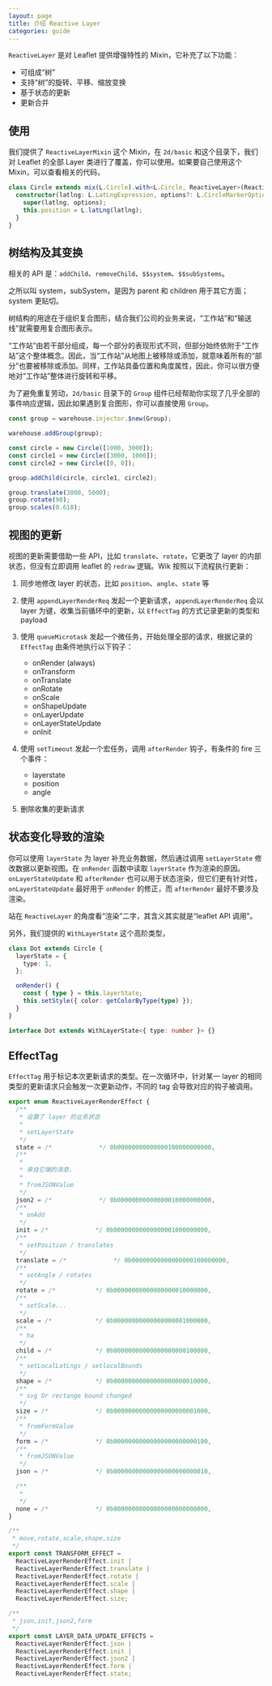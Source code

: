 ```yaml
---
layout: page
title: 介绍 Reactive Layer
categories: guide
---
```


`ReactiveLayer` 是对 Leaflet 提供增强特性的 Mixin，它补充了以下功能：

- 可组成“树”
- 支持“树”的旋转、平移、缩放变换
- 基于状态的更新
- 更新合并

## 使用

我们提供了 `ReactiveLayerMixin` 这个 Mixin，在 `2d/basic` 和这个目录下，我们对 Leaflet 的全部 Layer 类进行了覆盖，你可以使用。如果要自己使用这个 Mixin，可以查看相关的代码，

```ts
class Circle extends mix(L.Circle).with<L.Circle, ReactiveLayer>(ReactiveLayerMixin) {
  constructor(latlng: L.LatLngExpression, options?: L.CircleMarkerOptions) {
    super(latlng, options);
    this.position = L.latLng(latlng);
  }
}
```

## 树结构及其变换

相关的 API 是：`addChild`、`removeChild`、`$$system`、`$$subSystems`。

<div class="alert alert--info">
之所以叫 system，subSystem，是因为 parent 和 children 用于其它方面；system 更贴切。
</div>

树结构的用途在于组织复合图形，结合我们公司的业务来说，“工作站”和“输送线”就需要用复合图形表示。

“工作站”由若干部分组成，每一个部分的表现形式不同，但部分始终依附于“工作站”这个整体概念。因此，当“工作站”从地图上被移除或添加，就意味着所有的“部分”也要被移除或添加。同样，工作站具备位置和角度属性，因此，你可以很方便地对“工作站”整体进行旋转和平移。

为了避免重复劳动，`2d/basic` 目录下的 `Group` 组件已经帮助你实现了几乎全部的事件响应逻辑，因此如果遇到复合图形，你可以直接使用 `Group`。

```ts
const group = warehouse.injector.$new(Group);

warehouse.addGroup(group);

const circle = new Circle([1000, 3000]);
const circle1 = new Circle([3000, 1000]);
const circle2 = new Circle([0, 0]);

group.addChild(circle, circle1, circle2);

group.translate(3000, 5000);
group.rotate(90);
group.scales(0.618);
```

## 视图的更新

视图的更新需要借助一些 API，比如 `translate`、`rotate`，它更改了 layer 的内部状态，但没有立即调用 leaflet 的 `redraw` 逻辑。Wik 按照以下流程执行更新：

1.  同步地修改 layer 的状态，比如 `position`、`angle`、`state` 等
2.  使用 `appendLayerRenderReq` 发起一个更新请求，`appendLayerRenderReq` 会以 layer 为键，收集当前循环中的更新，以 `EffectTag` 的方式记录更新的类型和 payload
3.  使用 `queueMicrotask` 发起一个微任务，开始处理全部的请求，根据记录的 `EffectTag` 由条件地执行以下钩子：

    - onRender (always)
    - onTransform
    - onTranslate
    - onRotate
    - onScale
    - onShapeUpdate
    - onLayerUpdate
    - onLayerStateUpdate
    - onInit

4.  使用 `setTimeout` 发起一个宏任务，调用 `afterRender` 钩子，有条件的 fire 三个事件：

    - layerstate
    - position
    - angle

5.  删除收集的更新请求

## 状态变化导致的渲染

你可以使用 `layerState` 为 layer 补充业务数据，然后通过调用 `setLayerState` 修改数据以更新视图。在 `onRender` 函数中读取 `layerState` 作为渲染的原因。 `onLayerStateUpdate` 和 `afterRender` 也可以用于状态渲染，但它们更有针对性，`onLayerStateUpdate` 最好用于 `onRender` 的修正，而 `afterRender` 最好不要涉及渲染。

站在 `ReactiveLayer` 的角度看“渲染”二字，其含义其实就是“leaflet API 调用”。

另外，我们提供的 `WithLayerState` 这个高阶类型，

```ts
class Dot extends Circle {
  layerState = {
    type: 1,
  };

  onRender() {
    const { type } = this.layerState;
    this.setStyle({ color: getColorByType(type) });
  }
}

interface Dot extends WithLayerState<{ type: number }> {}
```

## EffectTag

`EffectTag` 用于标记本次更新请求的类型。在一次循环中，针对某一 layer 的相同类型的更新请求只会触发一次更新动作，不同的 tag 会导致对应的钩子被调用。

```ts
export enum ReactiveLayerRenderEffect {
  /**
   * 设置了 layer 的业务状态
   *
   * setLayerState
   */
  state = /*             */ 0b00000000000000100000000000,
  /**
   *
   * 来自它端的消息，
   *
   * fromJSONValue
   */
  json2 = /*             */ 0b00000000000000010000000000,
  /**
   * onAdd
   */
  init = /*             */ 0b00000000000000001000000000,
  /**
   * setPosition / translates
   */
  translate = /*             */ 0b00000000000000000100000000,
  /**
   * setAngle / rotates
   */
  rotate = /*           */ 0b00000000000000000010000000,
  /**
   * setScale...
   */
  scale = /*            */ 0b00000000000000000001000000,
  /**
   * ha
   */
  child = /*            */ 0b00000000000000000000100000,
  /**
   * setLocalLatLngs / setlocalBounds
   */
  shape = /*            */ 0b00000000000000000000010000,
  /**
   * svg Or rectange bound changed
   */
  size = /*             */ 0b00000000000000000000001000,
  /**
   * fromFormValue
   */
  form = /*             */ 0b00000000000000000000000100,
  /**
   * fromJSONValue
   */
  json = /*             */ 0b00000000000000000000000010,

  /**
   *
   */
  none = /*             */ 0b00000000000000000000000000,
}

/**
 * move,rotate,scale,shape,size
 */
export const TRANSFORM_EFFECT =
  ReactiveLayerRenderEffect.init |
  ReactiveLayerRenderEffect.translate |
  ReactiveLayerRenderEffect.rotate |
  ReactiveLayerRenderEffect.scale |
  ReactiveLayerRenderEffect.shape |
  ReactiveLayerRenderEffect.size;

/**
 * json,init,json2,form
 */
export const LAYER_DATA_UPDATE_EFFECTS =
  ReactiveLayerRenderEffect.json |
  ReactiveLayerRenderEffect.init |
  ReactiveLayerRenderEffect.json2 |
  ReactiveLayerRenderEffect.form |
  ReactiveLayerRenderEffect.state;
```
